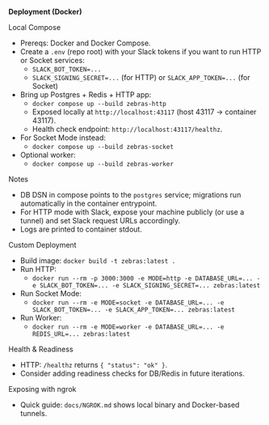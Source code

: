 **Deployment (Docker)**

Local Compose
- Prereqs: Docker and Docker Compose.
- Create a `.env` (repo root) with your Slack tokens if you want to run HTTP or Socket services:
  - `SLACK_BOT_TOKEN=...`
  - `SLACK_SIGNING_SECRET=...` (for HTTP) or `SLACK_APP_TOKEN=...` (for Socket)
- Bring up Postgres + Redis + HTTP app:
  - `docker compose up --build zebras-http`
  - Exposed locally at `http://localhost:43117` (host 43117 → container 43117).
  - Health check endpoint: `http://localhost:43117/healthz`.
- For Socket Mode instead:
  - `docker compose up --build zebras-socket`
- Optional worker:
  - `docker compose up --build zebras-worker`

Notes
- DB DSN in compose points to the `postgres` service; migrations run automatically in the container entrypoint.
- For HTTP mode with Slack, expose your machine publicly (or use a tunnel) and set Slack request URLs accordingly.
- Logs are printed to container stdout.
  

Custom Deployment
- Build image: `docker build -t zebras:latest .`
- Run HTTP:
  - `docker run --rm -p 3000:3000 -e MODE=http -e DATABASE_URL=... -e SLACK_BOT_TOKEN=... -e SLACK_SIGNING_SECRET=... zebras:latest`
- Run Socket Mode:
  - `docker run --rm -e MODE=socket -e DATABASE_URL=... -e SLACK_BOT_TOKEN=... -e SLACK_APP_TOKEN=... zebras:latest`
- Run Worker:
  - `docker run --rm -e MODE=worker -e DATABASE_URL=... -e REDIS_URL=... zebras:latest`

Health & Readiness
- HTTP: `/healthz` returns `{ "status": "ok" }`.
- Consider adding readiness checks for DB/Redis in future iterations.

Exposing with ngrok
- Quick guide: `docs/NGROK.md` shows local binary and Docker-based tunnels.

